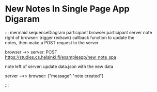# New Notes In Single Page App Digaram
::: mermaid
sequenceDiagram
participant browser
participant server
note right of browser: trigger redraw() callback function to update the <br/> notes, then make a POST request to the server

browser ->> server: POST https://studies.cs.helsinki.fi/exampleapp/new_note_spa

note left of server: update data.json with the new data

server -->> browser: {"message":"note created"}

:::